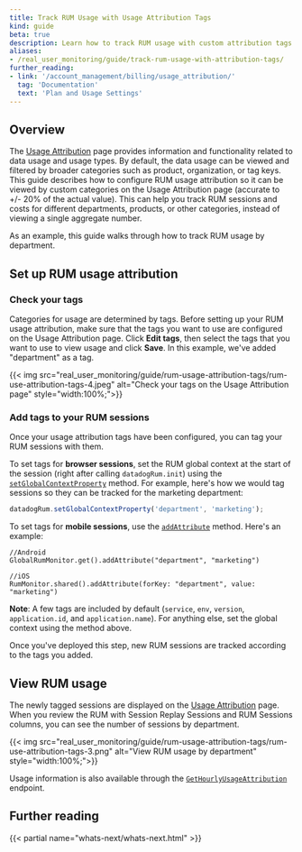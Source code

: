 ```yaml
---
title: Track RUM Usage with Usage Attribution Tags
kind: guide
beta: true
description: Learn how to track RUM usage with custom attribution tags
aliases:
- /real_user_monitoring/guide/track-rum-usage-with-attribution-tags/
further_reading:
- link: '/account_management/billing/usage_attribution/'
  tag: 'Documentation'
  text: 'Plan and Usage Settings'
---
```


## Overview

The [Usage Attribution][1] page provides information and functionality related to data usage and usage types. By default, the data usage can be viewed and filtered by broader categories such as product, organization, or tag keys. This guide describes how to configure RUM usage attribution so it can be viewed by custom categories on the Usage Attribution page (accurate to +/- 20% of the actual value). This can help you track RUM sessions and costs for different departments, products, or other categories, instead of viewing a single aggregate number. 

As an example, this guide walks through how to track RUM usage by department.

## Set up RUM usage attribution

### Check your tags

Categories for usage are determined by tags. Before setting up your RUM usage attribution, make sure that the tags you want to use are configured on the Usage Attribution page. Click **Edit tags**, then select the tags that you want to use to view usage and click **Save**. In this example, we've added "department" as a tag.

{{< img src="real_user_monitoring/guide/rum-usage-attribution-tags/rum-use-attribution-tags-4.jpeg" alt="Check your tags on the Usage Attribution page" style="width:100%;">}}

### Add tags to your RUM sessions
Once your usage attribution tags have been configured, you can tag your RUM sessions with them. 

To set tags for **browser sessions**, set the RUM global context at the start of the session (right after calling `datadogRum.init`) using the [`setGlobalContextProperty`][2] method. For example, here's how we would tag sessions so they can be tracked for the marketing department: 

```javascript
datadogRum.setGlobalContextProperty('department', 'marketing');
```

To set tags for **mobile sessions**, use the [`addAttribute`][5] method. Here's an example:

```
//Android
GlobalRumMonitor.get().addAttribute("department", "marketing")

//iOS
RumMonitor.shared().addAttribute(forKey: "department", value: "marketing")
```

**Note**: A few tags are included by default (`service`, `env`, `version`, `application.id`, and `application.name`). For anything else, set the global context using the method above.

Once you've deployed this step, new RUM sessions are tracked according to the tags you added.

## View RUM usage
The newly tagged sessions are displayed on the [Usage Attribution][3] page. When you review the RUM with Session Replay Sessions and RUM Sessions columns, you can see the number of sessions by department.

{{< img src="real_user_monitoring/guide/rum-usage-attribution-tags/rum-use-attribution-tags-3.png" alt="View RUM usage by department" style="width:100%;">}}

Usage information is also available through the [`GetHourlyUsageAttribution`][4] endpoint.

## Further reading

{{< partial name="whats-next/whats-next.html" >}}

[1]: https://app.datadoghq.com/billing/usage-attribution
[2]: /real_user_monitoring/browser/advanced_configuration/?tab=npm#global-context
[3]: https://app.datadoghq.com/billing/usage-attribution
[4]: /api/latest/usage-metering/#get-hourly-usage-attribution-v1
[5]: /real_user_monitoring/mobile_and_tv_monitoring/advanced_configuration/android/?tab=kotlin#track-attributes
